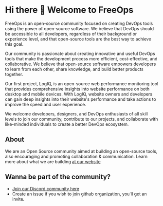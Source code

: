  # Hi there 👋 Welcome to FreeOps

FreeOps is an open-source community focused on creating DevOps tools using the power of open-source software. We believe that DevOps should be accessible to all developers, regardless of their background or experience level, and that open-source tools are the best way to achieve this goal.

Our community is passionate about creating innovative and useful DevOps tools that make the development process more efficient, cost-effective, and collaborative. We believe that open-source software empowers developers to learn from each other, share knowledge, and build better products together.

Our first project, LogIQ, is an open-source web performance monitoring tool that provides comprehensive insights into website performance on both desktop and mobile devices. With LogIQ, website owners and developers can gain deep insights into their website's performance and take actions to improve the speed and user experience.

We welcome developers, designers, and DevOps enthusiasts of all skill levels to join our community, contribute to our projects, and collaborate with like-minded individuals to create a better DevOps ecosystem.
## About

We are an Open Source community aimed at building an open-source tools, also encouraging and promoting collaboration & communication.
Learn more about what we are building [at our website](https://devlogiq.netlify.app)

## Wanna be part of the community?
  - [Join our Discord community here](https://discord.gg/WXKmB2sbz5)
  - Create an issue if you wish to join github organization, you'll get an invite.
